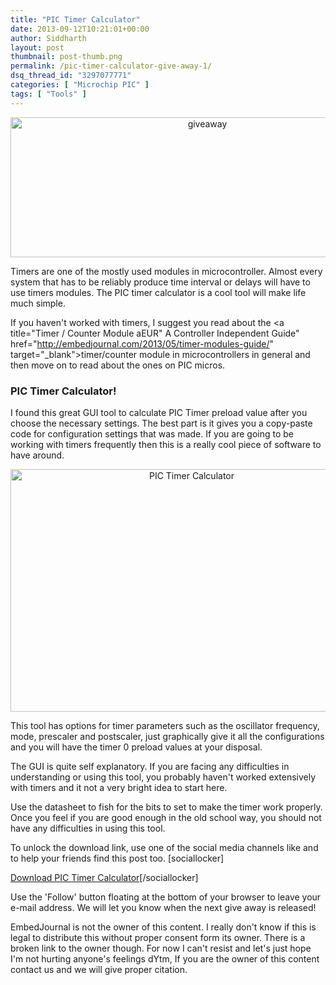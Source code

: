 ```yaml
---
title: "PIC Timer Calculator"
date: 2013-09-12T10:21:01+00:00
author: Siddharth
layout: post
thumbnail: post-thumb.png
permalink: /pic-timer-calculator-give-away-1/
dsq_thread_id: "3297077771"
categories: [ "Microchip PIC" ]
tags: [ "Tools" ]
---
```


<p style="text-align: center;">
  <img class="aligncenter  wp-image-1902" alt="giveaway" src="/images/posts/2013/09/giveaway.png" width="614" height="224" srcset="/images/posts/2013/09/giveaway.png 1024w, /images/posts/2013/09/giveaway-300x110.png 300w" sizes="(max-width: 614px) 100vw, 614px" />
</p>

Timers are one of the mostly used modules in microcontroller. Almost every system that has to be reliably produce time interval or delays will have to use timers modules. The PIC timer calculator is a cool tool will make life much simple.

If you haven't worked with timers, I suggest you read about the <a title="Timer / Counter Module aEUR" A Controller Independent Guide" href="http://embedjournal.com/2013/05/timer-modules-guide/" target="_blank">timer/counter module in microcontrollers</a> in general and then move on to read about the ones on PIC micros.

### PIC Timer Calculator!

I found this great GUI tool to calculate PIC Timer preload value after you choose the necessary settings. The best part is it gives you a copy-paste code for configuration settings that was made. If you are going to be working with timers frequently then this is a really cool piece of software to have around.

<p style="text-align: center;">
  <img class="aligncenter wp-image-1879" title="PIC Timer Calculator" alt="PIC Timer Calculator" src="/images/posts/2013/09/Untitled2.png" width="564" height="388" srcset="/images/posts/2013/09/Untitled2.png 1006w, /images/posts/2013/09/Untitled2-300x206.png 300w, /images/posts/2013/09/Untitled2-110x75.png 110w" sizes="(max-width: 564px) 100vw, 564px" />
</p>

This tool has options for timer parameters such as the oscillator frequency, mode, prescaler and postscaler, just graphically give it all the configurations and you will have the timer 0 preload values at your disposal.

The GUI is quite self explanatory. If you are facing any difficulties in understanding or using this tool, you probably haven't worked extensively with timers and it not a very bright idea to start here.

Use the datasheet to fish for the bits to set to make the timer work properly. Once you feel if you are good enough in the old school way, you should not have any difficulties in using this tool.

To unlock the download link, use one of the social media channels like and to help your friends find this post too. [sociallocker]

[Download PIC Timer Calculator](https://www.dropbox.com/s/55wof9jbtf8uric/PICTimerCalculator.rar "Downlad")[/sociallocker] 

Use the 'Follow' button floating at the bottom of your browser to leave your e-mail address. We will let you know when the next give away is released!

EmbedJournal is not the owner of this content. I really don't know if this is legal to distribute this without proper consent form its owner. There is a broken link to the owner though. For now I can't resist and let's just hope I'm not hurting anyone's feelings dYtm, If you are the owner of this content contact us and we will give proper citation.